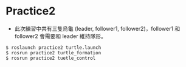 # Practice2


- 此次練習中共有三隻烏龜 (leader, follower1, follower2)，follower1 和 follower2 會需要和 leader 維持隊形。

```bash=
$ roslaunch practice2 turtle.launch
$ rosrun practice2 turtle_formation 
$ rosrun practice2 tuetle_control
```
